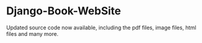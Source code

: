 # Django-Book-WebSite
Updated source code now available, including the pdf files, image files, html files and many more.
